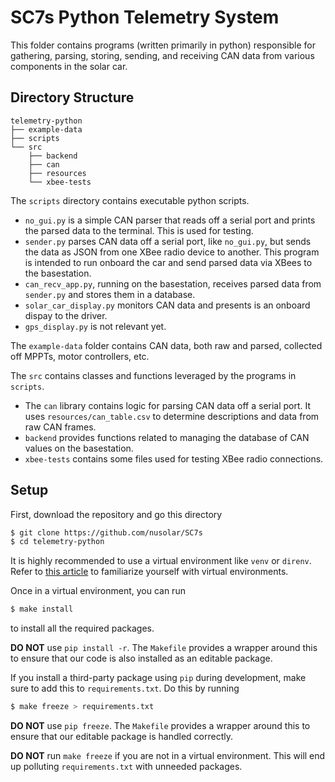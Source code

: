 # SC7s Python Telemetry System

This folder contains programs (written primarily in python) responsible
for gathering, parsing, storing, sending, and receiving CAN data
from various components in the solar car.

## Directory Structure

```
telemetry-python
├── example-data
├── scripts
└── src
    ├── backend
    ├── can
    ├── resources
    └── xbee-tests
```

The `scripts` directory contains executable python scripts. 
* `no_gui.py` is a simple CAN parser that reads off a serial
  port and prints the parsed data to the terminal. This is
  used for testing.
* `sender.py` parses CAN data off a serial port, like `no_gui.py`,
  but sends the data as JSON from one XBee radio device
  to another. This program is intended to run onboard the
  car and send parsed data via XBees to the basestation.
* `can_recv_app.py`, running on the basestation, receives
  parsed data from `sender.py` and stores them in a
  database.
* `solar_car_display.py` monitors CAN data and presents
  is an onboard dispay to the driver.
* `gps_display.py` is not relevant yet.

The `example-data` folder contains CAN data, both raw
and parsed, collected off MPPTs, motor controllers, etc.

The `src` contains classes and functions leveraged by the
programs in `scripts`. 
* The `can` library contains logic for parsing CAN data 
  off a serial port. It uses `resources/can_table.csv`
  to determine descriptions and data from raw CAN frames.
* `backend` provides functions related to managing the
  database of CAN values on the basestation.
* `xbee-tests` contains some files used for testing
  XBee radio connections.

## Setup

First, download the repository and go this directory

```bash
$ git clone https://github.com/nusolar/SC7s
$ cd telemetry-python
```

It is highly recommended to use a virtual environment like `venv`
or `direnv`. Refer to [this article](https://python.land/virtual-environments/virtualenv)
to familiarize yourself with virtual environments.

Once in a virtual environment, you can run

```bash
$ make install
```
to install all the required packages.

**DO NOT** use `pip install -r`. The `Makefile`
provides a wrapper around this to ensure that our code is also installed as
an editable package.

If you install a third-party package using `pip` during development, make sure
to add this to `requirements.txt`. Do this by running

```bash
$ make freeze > requirements.txt
```

**DO NOT** use `pip freeze`. The `Makefile` provides a wrapper around this
to ensure that our editable package is handled correctly.

**DO NOT** run `make freeze` if you are not in a virtual environment.
This will end up polluting `requirements.txt` with unneeded packages.
